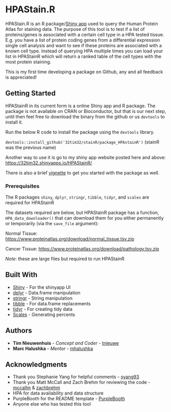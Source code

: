 # HPAStain.R

HPAStain.R is an R package/[Shiny app](https://32tim32.shinyapps.io/HPAStainR/) used to query the Human Protein Atlas for staining data. The purpose of this tool is to test if a list of proteins/genes is associated with a certain cell type in a HPA tested tissue. E.g. you have a list of protein coding genes from a differential expression single cell analysis and want to see if these proteins are associated with a known cell type. Instead of querying HPA multiple times you can load your list in HPAStainR which will return a ranked table of the cell types with the most protein staining.

This is my first time developing a package on Github, any and all feedback is appreciated!

## Getting Started

HPAStainR in its current form is a online Shiny app and R package. The package is not available on CRAN or Bioconductor, but that is our next step, until then feel free to download the binary from the github or us `devtools` to install it.

Run the below R code to install the package using the `devtools` library.

`devtools::install_github('32tim32/stainR/package_HPAstainR')`
(stainR was the previous name)

Another way to use it is go to my shiny app website posted here and above:
https://32tim32.shinyapps.io/HPAStainR/ 

There is also a brief [vignette](https://htmlpreview.github.io/?https://github.com/32tim32/stainR/blob/master/HPAStainR.html) to get you started with the package as well.

### Prerequisites

The R packages `shiny`, `dplyr`, `stringr`, `tibble`, `tidyr`, and `scales` are required for HPAStainR

The datasets required are below, but HPAStainR package has a function, `HPA_data_downloader()` that can download them for you either permanently or temporarily (via the `save_file` argument):

Normal Tissue: https://www.proteinatlas.org/download/normal_tissue.tsv.zip

Cancer Tissue: https://www.proteinatlas.org/download/pathology.tsv.zip

*Note*: these are large files but required to run HPAStainR

## Built With

* [Shiny](https://shiny.rstudio.com/) - For the shinyapp UI
* [dplyr](https://dplyr.tidyverse.org/) - Data.frame manipulation
* [stringr](https://stringr.tidyverse.org/) - String manipulation
* [tibble](https://tibble.tidyverse.org/) - For data.frame replacements
* [tidyr](https://tidyr.tidyverse.org/) - For creating tidy data
* [Scales](https://www.rdocumentation.org/packages/scales/versions/0.4.1) - Generating percents

## Authors

* **Tim Nieuwenhuis** - *Concept and Coder* - [tnieuwe](https://github.com/tnieuwe/)
* **Marc Halushka** - *Mentor* - [mhalushka](https://github.com/mhalushka)


## Acknowledgments

* Thank you Stephanie Yang for helpful comments - [syang93](https://github.com/syyang93/)
* Thank you Matt McCall and Zach Brehm for reviewing the code - [mccallm](https://github.com/mccallm) & [zachbrehm](https://github.com/zachbrehm)
* HPA for data availability and data structure
* PurpleBooth for the README template - [PurpleBooth](https://gist.github.com/PurpleBooth/)
* Anyone else who has tested this tool

